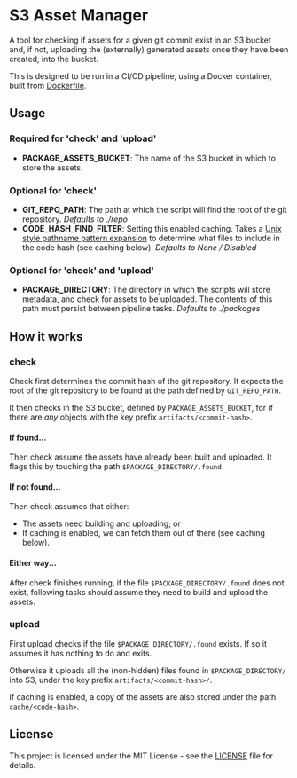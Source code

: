 # S3 Asset Manager

A tool for checking if assets for a given git commit exist in an S3 bucket and, if not, uploading
the (externally) generated assets once they have been created, into the bucket.

This is designed to be run in a CI/CD pipeline, using a Docker container, built from [Dockerfile](Dockerfile).

## Usage

### Required for 'check' and 'upload'
- **PACKAGE_ASSETS_BUCKET**: The name of the S3 bucket in which to store the assets.

### Optional for 'check'
- **GIT_REPO_PATH**: The path at which the script will find the root of the git repository. *Defaults to ./repo*
- **CODE_HASH_FIND_FILTER**: Setting this enabled caching. 
Takes a [Unix style pathname pattern expansion](https://docs.python.org/3/library/glob.html) to determine what 
files to include in the code hash (see caching below). *Defaults to None / Disabled*

### Optional for 'check' and 'upload'
- **PACKAGE_DIRECTORY**: The directory in which the scripts will store metadata, and check for assets to be uploaded. 
The contents of this path must persist between pipeline tasks. *Defaults to ./packages*


## How it works

### check

Check first determines the commit hash of the git repository. It expects the root of the git repository to be
found at the path defined by `GIT_REPO_PATH`.

It then checks in the S3 bucket, defined by `PACKAGE_ASSETS_BUCKET`, for if there are _any_ objects with the key prefix
`artifacts/<commit-hash>`.

#### If found...
Then check assume the assets have already been built and uploaded.
It flags this by touching the path `$PACKAGE_DIRECTORY/.found`.

#### If not found...
Then check assumes that either:
- The assets need building and uploading; or
- If caching is enabled, we can fetch them out of there (see caching below).

#### Either way...
After check finishes running, if the file `$PACKAGE_DIRECTORY/.found` does not exist, following tasks should
assume they need to build and upload the assets.

### upload

First upload checks if the file `$PACKAGE_DIRECTORY/.found` exists. If so it assumes it has nothing to do and exits.

Otherwise it uploads all the (non-hidden) files found in `$PACKAGE_DIRECTORY/` into S3, 
under the key prefix `artifacts/<commit-hash>/`.

If caching is enabled, a copy of the assets are also stored under the path `cache/<code-hash>`.


## License

This project is licensed under the MIT License - see the [LICENSE](LICENSE) file for details.
